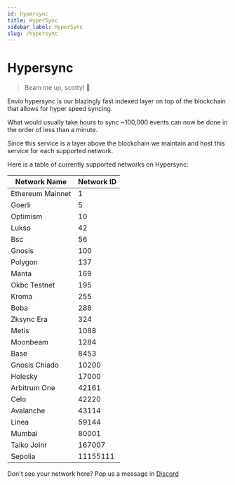 ```yaml
---
id: hypersync
title: HyperSync
sidebar_label: HyperSync
slug: /hypersync
---
```


# Hypersync

> Beam me up, scotty! 🖖

Envio hypersync is our blazingly fast indexed layer on top of the blockchain that allows for hyper speed syncing.

What would usually take hours to sync ~100,000 events can now be done in the order of less than a minute.

Since this service is a layer above the blockchain we maintain and host this service for each supported network.

Here is a table of currently supported networks on Hypersync:

| Network Name     | Network ID |
| ---------------- | ---------- |
| Ethereum Mainnet | 1          |
| Goerli           | 5          |
| Optimism         | 10         |
| Lukso            | 42         |
| Bsc              | 56         |
| Gnosis           | 100        |
| Polygon          | 137        |
| Manta            | 169        |
| Okbc Testnet     | 195        |
| Kroma            | 255        |
| Boba             | 288        |
| Zksync Era       | 324        |
| Metis            | 1088       |
| Moonbeam         | 1284       |
| Base             | 8453       |
| Gnosis Chiado    | 10200      |
| Holesky          | 17000      |
| Arbitrum One     | 42161      |
| Celo             | 42220      |
| Avalanche        | 43114      |
| Linea            | 59144      |
| Mumbai           | 80001      |
| Taiko Jolnr      | 167007     |
| Sepolia          | 11155111   |

Don't see your network here? Pop us a message in [Discord](https://discord.gg/Q9qt8gZ2fX)

